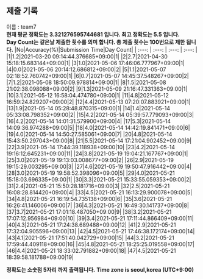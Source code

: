 


  
## 제출 기록  
이름 : team7  
**현재 평균 정확도는 3.321276595744681 입니다. 최고 정확도는 5.5 입니다.**  
**Day Count는 같은날 제출한 횟수를 의미 합니다. 총 제출 횟수는 100번으로 제한 됩니다.**
|No|Accuracy(%)|Submission Time|Day Count|
| :---: | :---: | :---: | :---: |
|1|1.2|2021-03-20 09:14:44.376685+09:00|1|
|2|2.7|2021-04-30 15:18:15.683144+09:00|1|
|3|1.0|2021-05-06 17:46:06.777967+09:00|1|
|4|0.0|2021-05-06 20:14:12.686812+09:00|2|
|5|1.1|2021-05-07 02:18:52.760742+09:00|1|
|6|0.7|2021-05-07 14:45:37.548267+09:00|2|
|7|1.2|2021-05-08 18:50:09.978814+09:00|1|
|8|1.5|2021-05-08 21:02:38.098088+09:00|2|
|9|1.3|2021-05-09 21:16:47.331363+09:00|1|
|10|3.1|2021-05-12 16:58:04.474780+09:00|1|
|11|4.8|2021-05-12 16:59:24.829207+09:00|2|
|12|4.4|2021-05-13 07:20:07.883921+09:00|1|
|13|1.9|2021-05-14 05:28:48.870315+09:00|1|
|14|1.4|2021-05-14 05:33:08.798352+09:00|2|
|15|4.2|2021-05-14 05:39:57.779093+09:00|3|
|16|4.2|2021-05-14 14:01:31.579900+09:00|4|
|17|5.3|2021-05-14 14:09:36.974288+09:00|5|
|18|4.0|2021-05-14 14:42:19.841471+09:00|6|
|19|4.0|2021-05-14 14:50:27.585061+09:00|7|
|20|4.8|2021-05-14 15:43:50.297043+09:00|8|
|21|5.5|2021-05-14 17:21:04.902452+09:00|9|
|22|3.9|2021-05-14 17:44:39.118938+09:00|10|
|23|4.2|2021-05-14 19:16:12.645231+09:00|11|
|24|3.8|2021-05-19 19:04:21.167767+09:00|1|
|25|3.0|2021-05-19 19:13:03.008677+09:00|2|
|26|2.9|2021-05-19 19:15:29.003295+09:00|3|
|27|4.6|2021-05-19 19:50:47.916442+09:00|4|
|28|3.0|2021-05-19 19:58:52.398096+09:00|5|
|29|4.0|2021-05-21 15:18:03.696335+09:00|1|
|30|3.3|2021-05-21 15:33:55.059353+09:00|2|
|31|2.4|2021-05-21 15:50:28.181716+09:00|3|
|32|2.5|2021-05-21 16:08:28.814420+09:00|4|
|33|4.5|2021-05-21 16:13:29.900078+09:00|5|
|34|4.8|2021-05-21 16:19:54.735138+09:00|6|
|35|3.6|2021-05-21 16:26:41.146006+09:00|7|
|36|4.3|2021-05-21 16:49:30.141737+09:00|8|
|37|3.7|2021-05-21 17:01:18.487050+09:00|9|
|38|3.2|2021-05-21 17:07:12.956984+09:00|10|
|39|3.4|2021-05-21 17:11:44.866409+09:00|11|
|40|4.3|2021-05-21 17:24:38.689488+09:00|12|
|41|2.9|2021-05-21 17:32:04.905596+09:00|13|
|42|4.5|2021-05-21 17:46:38.172174+09:00|14|
|43|4.1|2021-05-21 17:51:40.042729+09:00|15|
|44|3.2|2021-05-21 17:59:44.409118+09:00|16|
|45|4.8|2021-05-21 18:25:25.019558+09:00|17|
|46|4.4|2021-05-21 18:33:02.791882+09:00|18|
|47|4.5|2021-05-21 18:39:58.181788+09:00|19|


**정확도는 소숫점 5자리 까지 출력됩니다.**
**Time zone is seoul,korea (UTC+9:00)**
